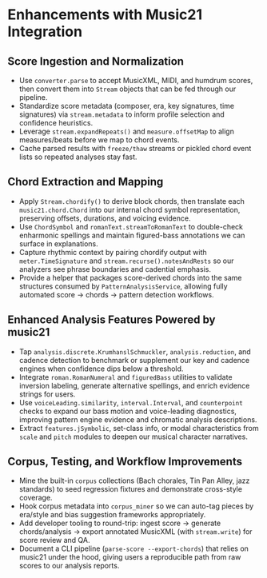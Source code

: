 # Enhancements with Music21 Integration

## Score Ingestion and Normalization
- Use `converter.parse` to accept MusicXML, MIDI, and humdrum scores, then convert them into `Stream` objects that can be fed through our pipeline.
- Standardize score metadata (composer, era, key signatures, time signatures) via `stream.metadata` to inform profile selection and confidence heuristics.
- Leverage `stream.expandRepeats()` and `measure.offsetMap` to align measures/beats before we map to chord events.
- Cache parsed results with `freeze/thaw` streams or pickled chord event lists so repeated analyses stay fast.

## Chord Extraction and Mapping
- Apply `Stream.chordify()` to derive block chords, then translate each `music21.chord.Chord` into our internal chord symbol representation, preserving offsets, durations, and voicing evidence.
- Use `ChordSymbol` and `romanText.streamToRomanText` to double-check enharmonic spellings and maintain figured-bass annotations we can surface in explanations.
- Capture rhythmic context by pairing chordify output with `meter.TimeSignature` and `stream.recurse().notesAndRests` so our analyzers see phrase boundaries and cadential emphasis.
- Provide a helper that packages score-derived chords into the same structures consumed by `PatternAnalysisService`, allowing fully automated score → chords → pattern detection workflows.

## Enhanced Analysis Features Powered by music21
- Tap `analysis.discrete.KrumhanslSchmuckler`, `analysis.reduction`, and cadence detection to benchmark or supplement our key and cadence engines when confidence dips below a threshold.
- Integrate `roman.RomanNumeral` and `figuredBass` utilities to validate inversion labeling, generate alternative spellings, and enrich evidence strings for users.
- Use `voiceLeading.similarity`, `interval.Interval`, and `counterpoint` checks to expand our bass motion and voice-leading diagnostics, improving pattern engine evidence and chromatic analysis descriptions.
- Extract `features.jSymbolic`, set-class info, or modal characteristics from `scale` and `pitch` modules to deepen our musical character narratives.

## Corpus, Testing, and Workflow Improvements
- Mine the built-in `corpus` collections (Bach chorales, Tin Pan Alley, jazz standards) to seed regression fixtures and demonstrate cross-style coverage.
- Hook corpus metadata into `corpus_miner` so we can auto-tag pieces by era/style and bias suggestion frameworks appropriately.
- Add developer tooling to round-trip: ingest score → generate chords/analysis → export annotated MusicXML (with `stream.write`) for score review and QA.
- Document a CLI pipeline (`parse-score --export-chords`) that relies on music21 under the hood, giving users a reproducible path from raw scores to our analysis reports.
